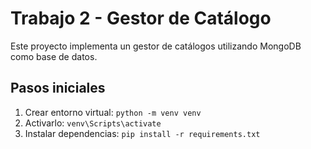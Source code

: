 # Trabajo 2 - Gestor de Catálogo

Este proyecto implementa un gestor de catálogos utilizando MongoDB como base de datos.

## Pasos iniciales

1. Crear entorno virtual: `python -m venv venv`
2. Activarlo: `venv\Scripts\activate`
3. Instalar dependencias: `pip install -r requirements.txt`

